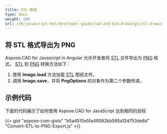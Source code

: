 ```yaml
---
title: STL 图纸
type: docs
weight: 100
url: /zh/javascript-net/developer-guide/cad-and-bim-drawings/stl-drawings/
---
```


## **将 STL 格式导出为 PNG**

Aspose.CAD for Javascript in Angular 允许开发者将 [STL](https://docs.fileformat.com/cad/stl/) 文件导出为 [PNG](https://docs.fileformat.com/image/png/) 格式。
[STL](https://docs.fileformat.com/cad/stl/) 到 [PNG](https://docs.fileformat.com/image/png/) 转换方法如下：

1. 使用 **Image.load** 方法加载 [STL](https://docs.fileformat.com/cad/stl/) 图纸文件。
1. 调用 **Image.save**，并将 **PngOptions** 的对象作为第二个参数传递。

## 示例代码

下面的代码展示了如何使用 Aspose.CAD for JavaScript 达到相同的目标

{{< gist "aspose-com-gists" "b5a4510e5fa49082bb585a12d753de8d" "Convert-STL-to-PNG-Export.js" >}}

